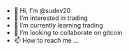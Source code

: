 - 👋 Hi, I’m @sudev20
- 👀 I’m interested in trading
- 🌱 I’m currently learning trading
- 💞️ I’m looking to collaborate on gitcoin
- 📫 How to reach me ...

<!---
sudev20/sudev20 is a ✨ special ✨ repository because its `README.md` (this file) appears on your GitHub profile.
You can click the Preview link to take a look at your changes.
--->
